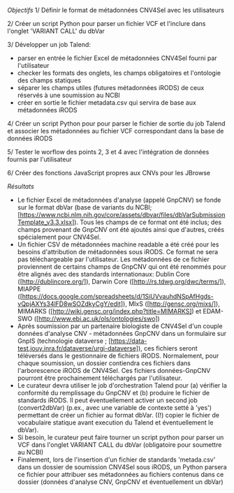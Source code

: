 *Objectifs*
1/ Définir le format de métadonnées CNV4Sel avec les utilisateurs

2/ Créer un script Python pour parser un fichier VCF et l'inclure dans l'onglet 'VARIANT CALL' du dbVar

3/ Développer un job Talend:
- parser en entrée le fichier Excel de métadonnées CNV4Sel fourni par l'utilisateur
- checker les formats des onglets, les champs obligatoires et l'ontologie des champs statiques
- séparer les champs utiles (futures métadonnées iRODS) de ceux réservés à une soumission au NCBI
- créer en sortie le fichier metadata.csv qui servira de base aux métadonnées iRODS

4/ Créer un script Python pour pour parser le fichier de sortie du job Talend et associer les métadonnées au fichier VCF correspondant dans la base de données iRODS

5/ Tester le worflow des points 2, 3 et 4 avec l'intégration de données fournis par l'utilisateur

6/ Créer des fonctions JavaScript propres aux CNVs pour les JBrowse 

*Résultats*
- Le fichier Excel de métadonnées d'analyse (appelé GnpCNV) se fonde sur le format dbVar (base de variants du NCBI; [https://www.ncbi.nlm.nih.gov/core/assets/dbvar/files/dbVarSubmissionTemplate_v3.3.xlsx]). Tous les champs de ce format ont été inclus; des champs provenant de GnpCNV ont été ajoutés ainsi que d'autres, créés spécialement pour CNV4Sel.
- Un fichier CSV de métadonnées machine readable a été créé pour les besoins d'attribution de métadonnées sous iRODS. Ce format ne sera pas téléchargeable par l'utilisateur. Les métadonnées de ce fichier proviennent de certains champs de GnpCNV qui ont été renommés pour être alignés avec des standards internationaux: Dublin Core ([http://dublincore.org/]), Darwin Core ([http://rs.tdwg.org/dwc/terms/]), MIAPPE ([https://docs.google.com/spreadsheets/d/1SiUVvauhdNSpAfHgds-vQpjAXYs34lFD8wSOZdkyCgY/edit]), MIxS ([http://gensc.org/mixs/]), MIMARKS ([http://wiki.gensc.org/index.php?title=MIMARKS]) et EDAM-SWO ([http://www.ebi.ac.uk/ols/ontologies/swo])
- Après soumission par un partenaire biologiste de CNV4Sel d'un couple données d'analyse CNV -  métadonnées GnpCNV dans un formulaire sur GnpIS (technologie dataverse ; [https://data-test.jouy.inra.fr/dataverse/urgi-dataverse]), ces fichiers seront téléversés dans le gestionnaire de fichiers iRODS. Normalement, pour chaque soumission, un dossier contiendra ces fichiers dans l'arborescence iRODS de CNV4Sel. Ces fichiers données-GnpCNV pourront être prochainement téléchargés par l'utilisateur.
- Le curateur devra utiliser le job d'orchestration Talend pour (a) vérifier la conformité du remplissage du GnpCNV et (b) produire le fichier de standards iRODS. Il peut éventuellement activer un second job (convert2dbVar) (p.ex., avec une variable de contexte setté à 'yes') permettant de créer un fichier au format dbVar. ((!) copier le fichier de vocabulaire statique avant execution du Talend et éventuellement le dbVar).
- Si besoin, le curateur peut faire tourner un script python pour parser un VCF dans l'onglet VARIANT CALL du dbVar (obligatoire pour soumettre au NCBI)
- Finalement, lors de l'insertion d'un fichier de standards 'metada.csv' dans un dossier de soumission CNV4Sel sous iRODS, un Python parsera ce fichier pour attribuer ses métadonnées au fichiers contenus dans ce dossier (données d'analyse CNV, GnpCNV et éventuellement un dbVar)


